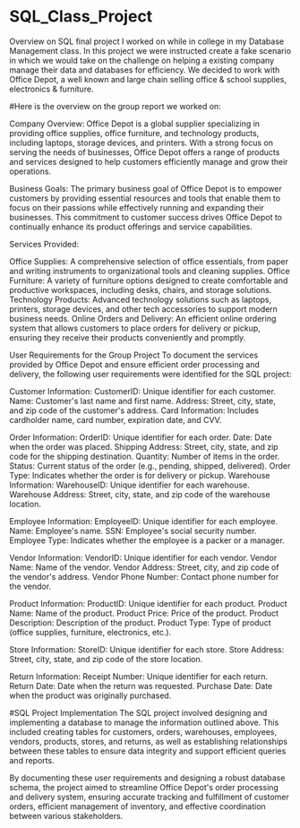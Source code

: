 # SQL_Class_Project
Overview on SQL final project I worked on while in college in my Database Management class. 
In this project we were instructed create a fake scenario in which we would take on the challenge on helping a existing company manage their data and databases for efficiency. We decided to work with Office Depot, a well known and large chain selling office & school supplies, electronics & furniture.

#Here is the overview on the group report we worked on: 

Company Overview:
Office Depot is a global supplier specializing in providing office supplies, office furniture, and technology products, including laptops, storage devices, and printers. With a strong focus on serving the needs of businesses, Office Depot offers a range of products and services designed to help customers efficiently manage and grow their operations.

Business Goals:
The primary business goal of Office Depot is to empower customers by providing essential resources and tools that enable them to focus on their passions while effectively running and expanding their businesses. This commitment to customer success drives Office Depot to continually enhance its product offerings and service capabilities.

Services Provided:

Office Supplies: A comprehensive selection of office essentials, from paper and writing instruments to organizational tools and cleaning supplies.
Office Furniture: A variety of furniture options designed to create comfortable and productive workspaces, including desks, chairs, and storage solutions.
Technology Products: Advanced technology solutions such as laptops, printers, storage devices, and other tech accessories to support modern business needs.
Online Orders and Delivery: An efficient online ordering system that allows customers to place orders for delivery or pickup, ensuring they receive their products conveniently and promptly.

User Requirements for the Group Project
To document the services provided by Office Depot and ensure efficient order processing and delivery, the following user requirements were identified for the SQL project:

Customer Information:
  CustomerID: Unique identifier for each customer.
  Name: Customer's last name and first name.
  Address: Street, city, state, and zip code of the customer's address.
  Card Information: Includes cardholder name, card number, expiration date, and CVV.
  
Order Information:
  OrderID: Unique identifier for each order.
  Date: Date when the order was placed.
  Shipping Address: Street, city, state, and zip code for the shipping destination.
  Quantity: Number of items in the order.
  Status: Current status of the order (e.g., pending, shipped, delivered).
  Order Type: Indicates whether the order is for delivery or pickup.
Warehouse Information:
  WarehouseID: Unique identifier for each warehouse.
  Warehouse Address: Street, city, state, and zip code of the warehouse location.
  
Employee Information:
  EmployeeID: Unique identifier for each employee.
  Name: Employee's name.
  SSN: Employee's social security number.
  Employee Type: Indicates whether the employee is a packer or a manager.
  
Vendor Information:
  VendorID: Unique identifier for each vendor.
  Vendor Name: Name of the vendor.
  Vendor Address: Street, city, and zip code of the vendor's address.
  Vendor Phone Number: Contact phone number for the vendor.
  
Product Information:
  ProductID: Unique identifier for each product.
  Product Name: Name of the product.
  Product Price: Price of the product.
  Product Description: Description of the product.
  Product Type: Type of product (office supplies, furniture, electronics, etc.).
  
Store Information:
  StoreID: Unique identifier for each store.
  Store Address: Street, city, state, and zip code of the store location.
  
Return Information:
  Receipt Number: Unique identifier for each return.
  Return Date: Date when the return was requested.
  Purchase Date: Date when the product was originally purchased.
  
#SQL Project Implementation
The SQL project involved designing and implementing a database to manage the information outlined above. This included creating tables for customers, orders, warehouses, employees, vendors, products, stores, and returns, as well as establishing relationships between these tables to ensure data integrity and support efficient queries and reports.

By documenting these user requirements and designing a robust database schema, the project aimed to streamline Office Depot's order processing and delivery system, ensuring accurate tracking and fulfillment of customer orders, efficient management of inventory, and effective coordination between various stakeholders.
